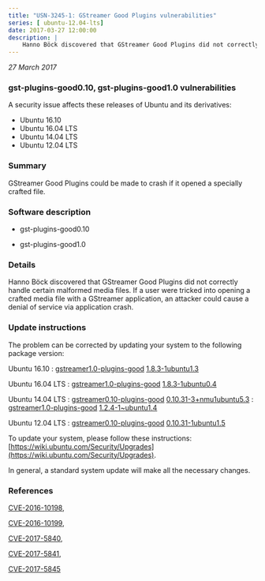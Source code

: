 ```yaml
---
title: "USN-3245-1: GStreamer Good Plugins vulnerabilities"
series: [ ubuntu-12.04-lts]
date: 2017-03-27 12:00:00
description: |
    Hanno Böck discovered that GStreamer Good Plugins did not correctly handle certain malformed media files. If a user were tricked into opening a crafted media file with a GStreamer application, an attacker could cause a denial of service via application crash. 
--- 
```

 
 

*27 March 2017*

### gst-plugins-good0.10, gst-plugins-good1.0 vulnerabilities

A security issue affects these releases of Ubuntu and its derivatives:

* Ubuntu 16.10
* Ubuntu 16.04 LTS
* Ubuntu 14.04 LTS
* Ubuntu 12.04 LTS

### Summary

GStreamer Good Plugins could be made to crash if it opened a specially crafted file.

### Software description

* gst-plugins-good0.10 

* gst-plugins-good1.0 

### Details

Hanno Böck discovered that GStreamer Good Plugins did not correctly handle certain malformed media files. If a user were tricked into opening a crafted media file with a GStreamer application, an attacker could cause a denial of service via application crash. 

### Update instructions

The problem can be corrected by updating your system to the following package version:

Ubuntu 16.10
 : [gstreamer1.0-plugins-good](https://launchpad.net/ubuntu/+source/gst-plugins-good1.0) <span> [1.8.3-1ubuntu1.3](https://launchpad.net/ubuntu/+source/gst-plugins-good1.0/1.8.3-1ubuntu1.3) </span> 

Ubuntu 16.04 LTS
 : [gstreamer1.0-plugins-good](https://launchpad.net/ubuntu/+source/gst-plugins-good1.0) <span> [1.8.3-1ubuntu0.4](https://launchpad.net/ubuntu/+source/gst-plugins-good1.0/1.8.3-1ubuntu0.4) </span> 

Ubuntu 14.04 LTS
 : [gstreamer0.10-plugins-good](https://launchpad.net/ubuntu/+source/gst-plugins-good0.10) <span> [0.10.31-3+nmu1ubuntu5.3](https://launchpad.net/ubuntu/+source/gst-plugins-good0.10/0.10.31-3+nmu1ubuntu5.3) </span> 
 : [gstreamer1.0-plugins-good](https://launchpad.net/ubuntu/+source/gst-plugins-good1.0) <span> [1.2.4-1~ubuntu1.4](https://launchpad.net/ubuntu/+source/gst-plugins-good1.0/1.2.4-1~ubuntu1.4) </span> 

Ubuntu 12.04 LTS
 : [gstreamer0.10-plugins-good](https://launchpad.net/ubuntu/+source/gst-plugins-good0.10) <span> [0.10.31-1ubuntu1.5](https://launchpad.net/ubuntu/+source/gst-plugins-good0.10/0.10.31-1ubuntu1.5) </span> 

To update your system, please follow these instructions: [https://wiki.ubuntu.com/Security/Upgrades](https://wiki.ubuntu.com/Security/Upgrades).

In general, a standard system update will make all the necessary changes. 

### References

 
 [CVE-2016-10198](http://people.ubuntu.com/~ubuntu-security/cve/CVE-2016-10198), 

 [CVE-2016-10199](http://people.ubuntu.com/~ubuntu-security/cve/CVE-2016-10199), 

 [CVE-2017-5840](http://people.ubuntu.com/~ubuntu-security/cve/CVE-2017-5840), 

 [CVE-2017-5841](http://people.ubuntu.com/~ubuntu-security/cve/CVE-2017-5841), 

 [CVE-2017-5845](http://people.ubuntu.com/~ubuntu-security/cve/CVE-2017-5845)
 

